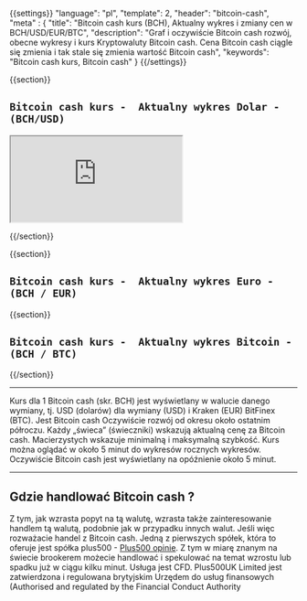 ﻿{{settings}}
  "language": "pl",
  "template": 2,
  "header": "bitcoin-cash",
  "meta" : {
    "title": "Bitcoin cash kurs (BCH), Aktualny wykres i zmiany cen w BCH/USD/EUR/BTC",
    "description": "Graf i oczywiście Bitcoin cash rozwój, obecne wykresy i kurs Kryptowaluty Bitcoin cash. Cena Bitcoin cash ciągle się zmienia i tak stale się zmienia wartość Bitcoin cash",
    "keywords": "Bitcoin cash kurs, Bitcoin cash"
  }
{{/settings}}



{{section}}

##  `Bitcoin cash kurs -  Aktualny wykres Dolar - (BCH/USD)`

<div class="container kurz">
<a href="http://blog.forexsrovnavac.cz/plus500.pl"></a>
<a href="http://blog.forexsrovnavac.cz/plus500.pl"></a>
<iframe src="http://marketools.plus500.com/Widgets/InstrumentChartContainer?hl=pl&cty=PL&id=66349&tags=widg+chart+litecoin&pl=2&instSymb=BCHUSD"></iframe>
<div class="alert">
</div>
</div>

{{/section}}


{{section}}
## `Bitcoin cash kurs -  Aktualny wykres Euro - (BCH / EUR)`

<!-- TradingView Widget BEGIN -->
<script type="text/javascript" src="https://d33t3vvu2t2yu5.cloudfront.net/tv.js"></script>
<script type="text/javascript">
new TradingView.widget({
  "width": "100%",
  "height": 400,
  "symbol": "KRAKEN:BCHEUR",
  "interval": "D",
  "timezone": "Etc/UTC",
  "theme": "White",
  "style": "1",
  "locale": "en",
  "toolbar_bg": "#f1f3f6",
  "allow_symbol_change": true,
  "hideideas": true,
  "show_popup_button": true,
  "popup_width": "1000",
  "popup_height": "650",
});

</script>
<!-- TradingView Widget END -->



{{section}}


## `Bitcoin cash kurs -  Aktualny wykres Bitcoin - (BCH / BTC)`

<!-- TradingView Widget BEGIN -->
<script type="text/javascript" src="https://d33t3vvu2t2yu5.cloudfront.net/tv.js"></script>
<script type="text/javascript">
new TradingView.widget({
  "width": "100%",
  "height": 400,
  "symbol": "BITFINEX:BCHBTC",
  "interval": "D",
  "timezone": "Etc/UTC",
  "theme": "White",
  "style": "1",
  "locale": "en",
  "toolbar_bg": "#f1f3f6",
  "allow_symbol_change": true,
  "hideideas": true,
  "show_popup_button": true,
  "popup_width": "1000",
  "popup_height": "650",
});

</script>
<!-- TradingView Widget END -->

{{/section}}
- - -
Kurs dla 1 Bitcoin cash (skr. BCH) jest wyświetlany w walucie danego wymiany, tj. USD (dolarów) dla wymiany (USD) i Kraken (EUR) BitFinex (BTC). Jest Bitcoin cash Oczywiście rozwój od okresu około ostatnim półroczu. Każdy „świeca” (świeczniki) wskazują aktualną cenę za Bitcoin cash. Macierzystych wskazuje minimalną i maksymalną szybkość. Kurs można oglądać w około 5 minut do wykresów rocznych wykresów. Oczywiście Bitcoin cash jest wyświetlany na opóźnienie około 5 minut.
- - -


## Gdzie handlować Bitcoin cash ?

Z tym, jak wzrasta popyt na tą walutę, wzrasta także zainteresowanie handlem tą walutą, podobnie jak w przypadku innych walut. Jeśli więc rozważacie handel z Bitcoin cash. Jedną z pierwszych spółek, która to oferuje jest spółka plus500 - [Plus500 opinie](http://www.forexsrovnavac.cz/pl/plus500 "plus500 opinie"). Z tym w miarę znanym na świecie brookerem możecie handlować i spekulować na temat wzrostu lub spadku już w ciągu kilku minut.  Usługa jest CFD. Plus500UK Limited jest zatwierdzona i regulowana brytyjskim Urzędem do usług finansowych (Authorised and regulated by the Financial Conduct Authority






